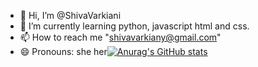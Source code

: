 - 👋 Hi, I’m @ShivaVarkiani
- 🌱 I’m currently learning python, javascript html and css.
- 📫 How to reach me "shivavarkiany@gmail.com"
- 😄 Pronouns: she her[![Anurag's GitHub stats](https://github-readme-stats.vercel.app/api?username=ShivaVarkiani&show_icons=true&theme=radical)](https://github.com/yourusername)



<!---
ShivaVarkiani/ShivaVarkiani is a ✨ special ✨ repository because its `README.md` (this file) appears on your GitHub profile.
You can click the Preview link to take a look at your changes.
--->
